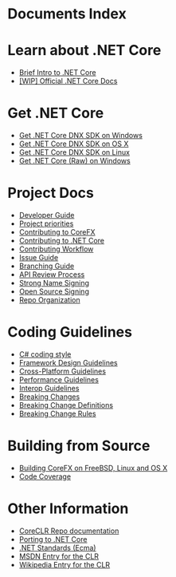 Documents Index
===============

Learn about .NET Core
====================

- [Brief Intro to .NET Core](https://github.com/dotnet/coreclr/blob/master/Documentation/README.md)
- [[WIP] Official .NET Core Docs](http://dotnet.readthedocs.org)

Get .NET Core
=============

- [Get .NET Core DNX SDK on Windows](https://github.com/dotnet/coreclr/blob/master/Documentation/get-dotnetcore-dnx-windows.md)
- [Get .NET Core DNX SDK on OS X](https://github.com/dotnet/coreclr/blob/master/Documentation/get-dotnetcore-dnx-osx.md)
- [Get .NET Core DNX SDK on Linux](https://github.com/dotnet/coreclr/blob/master/Documentation/get-dotnetcore-dnx-linux.md)
- [Get .NET Core (Raw) on Windows](https://github.com/dotnet/coreclr/blob/master/Documentation/get-dotnetcore-windows.md)

Project Docs
============

- [Developer Guide](developer-guide.md)
- [Project priorities](https://github.com/dotnet/coreclr/blob/master/Documentation/project-priorities.md)
- [Contributing to CoreFX](contributing.md)
- [Contributing to .NET Core](https://github.com/dotnet/coreclr/blob/master/Documentation/contributing.md)
- [Contributing Workflow](https://github.com/dotnet/coreclr/blob/master/Documentation/contributing-workflow.md)
- [Issue Guide](issue-guide.md)
- [Branching Guide](branching-guide.md)
- [API Review Process](api-review-process.md)
- [Strong Name Signing](strong-name-signing.md)
- [Open Source Signing](oss-signing.md)
- [Repo Organization](repo-organization.md)

Coding Guidelines
=================

- [C# coding style](coding-style.md)
- [Framework Design Guidelines](framework-design-guidelines-digest.md)
- [Cross-Platform Guidelines](cross-platform-guidelines.md)
- [Performance Guidelines](performance-guidelines.md)
- [Interop Guidelines](interop-guidelines.md)
- [Breaking Changes](breaking-changes.md)
- [Breaking Change Definitions](breaking-change-definitions.md)
- [Breaking Change Rules](breaking-change-rules.md)

Building from Source
====================

- [Building CoreFX on FreeBSD, Linux and OS X](unix-instructions.md)
- [Code Coverage](code-coverage.md)

Other Information
=================

- [CoreCLR Repo documentation](https://github.com/dotnet/coreclr/tree/master/Documentation)
- [Porting to .NET Core](support-dotnet-core-instructions.md)
- [.NET Standards (Ecma)](https://github.com/dotnet/coreclr/blob/master/Documentation/dotnet-standards.md)
- [MSDN Entry for the CLR](http://msdn.microsoft.com/library/8bs2ecf4.aspx)
- [Wikipedia Entry for the CLR](http://en.wikipedia.org/wiki/Common_Language_Runtime)
